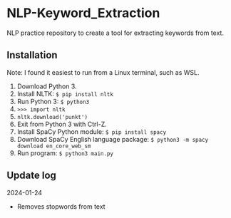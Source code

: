 # NLP-Keyword_Extraction

NLP practice repository to create a tool for extracting keywords from text.

## Installation
Note: I found it easiest to run from a Linux terminal, such as WSL.

1. Download Python 3.
2. Install NLTK: `$ pip install nltk`
3. Run Python 3: `$ python3`
4. `>>> import nltk`
5. `nltk.download('punkt')`
6. Exit from Python 3 with Ctrl-Z.
7. Install SpaCy Python module: `$ pip install spacy`
8. Download SpaCy English language package: `$ python3 -m spacy download en_core_web_sm`
9. Run program: `$ python3 main.py`

## Update log
2024-01-24
- Removes stopwords from text
